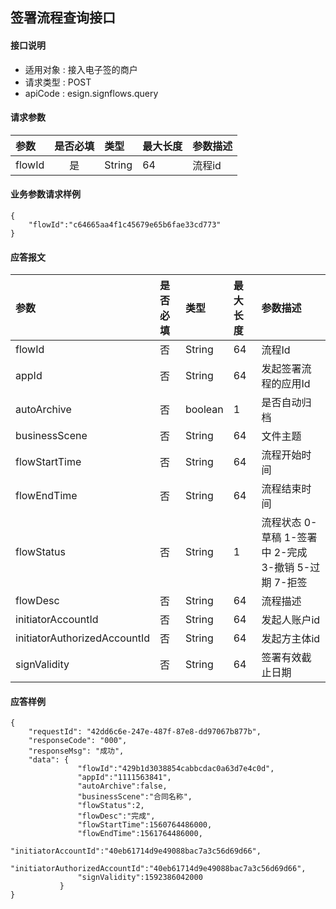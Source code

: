 ## 签署流程查询接口

#### 接口说明

* 适用对象 : 接入电子签的商户
* 请求类型 : POST
* apiCode : esign.signflows.query

#### 请求参数
| 参数 | 是否必填 | 类型 | 最大长度 | 参数描述 |
|:----|:-------:|:-----|:-------|:--------|
| flowId | 是 | String | 64 | 流程id |


#### 业务参数请求样例
```
{
    "flowId":"c64665aa4f1c45679e65b6fae33cd773"
}
```

#### 应答报文

| 参数 | 是否必填 | 类型 | 最大长度 | 参数描述 |
|:----|:----|:--------|:--------|:------|
| flowId |否| String | 64 | 流程Id |  
| appId |否| String | 64 | 发起签署流程的应用Id |  
| autoArchive |否| boolean | 1 | 是否自动归档 |  
| businessScene |否| String | 64 | 文件主题 |  
| flowStartTime |否| String | 64 | 流程开始时间 |  
| flowEndTime |否| String | 64 | 流程结束时间 |  
| flowStatus |否| String | 1 | 流程状态 0-草稿 1-签署中 2-完成 3-撤销 5-过期 7-拒签 |  
| flowDesc |否| String | 64 | 流程描述 |  
| initiatorAccountId |否| String | 64 | 发起人账户id |  
| initiatorAuthorizedAccountId |否| String | 64 | 发起方主体id |  
| signValidity |否| String | 64 | 签署有效截止日期 |  


#### 应答样例

```
{
    "requestId": "42dd6c6e-247e-487f-87e8-dd97067b877b",
    "responseCode": "000",
    "responseMsg": "成功",
    "data": {
               "flowId":"429b1d3038854cabbcdac0a63d7e4c0d",
               "appId":"1111563841",
               "autoArchive":false,
               "businessScene":"合同名称",
               "flowStatus":2,
               "flowDesc":"完成",
               "flowStartTime":1560764486000,
               "flowEndTime":1561764486000,
               "initiatorAccountId":"40eb61714d9e49088bac7a3c56d69d66",
               "initiatorAuthorizedAccountId":"40eb61714d9e49088bac7a3c56d69d66",
               "signValidity":1592386042000
           }
}
```